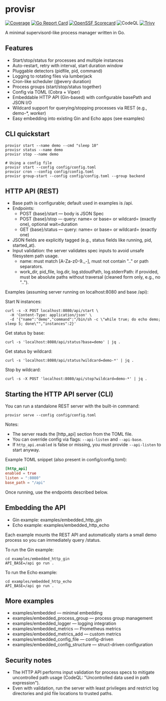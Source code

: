 # provisr

[![Coverage](https://img.shields.io/endpoint?url=https://raw.githubusercontent.com/loykin/provisr/gh-pages/shields/coverage.json&cacheSeconds=60)](https://github.com/loykin/provisr/blob/gh-pages/shields/coverage.json)
[![Go Report Card](https://goreportcard.com/badge/github.com/loykin/provisr)](https://goreportcard.com/report/github.com/loykin/provisr)
[![OpenSSF Scorecard](https://api.securityscorecards.dev/projects/github.com/loykin/provisr/badge)](https://securityscorecards.dev/viewer/?uri=github.com/loykin/provisr)
![CodeQL](https://github.com/loykin/provisr/actions/workflows/codeql.yml/badge.svg)
[![Trivy](https://img.shields.io/endpoint?url=https://raw.githubusercontent.com/loykin/provisr/gh-pages/shields/trivy.json&cacheSeconds=60)](https://raw.githubusercontent.com/loykin/provisr/gh-pages/shields/trivy.json)

A minimal supervisord-like process manager written in Go.

## Features

- Start/stop/status for processes and multiple instances
- Auto-restart, retry with interval, start duration window
- Pluggable detectors (pidfile, pid, command)
- Logging to rotating files via lumberjack
- Cron-like scheduler (@every duration)
- Process groups (start/stop/status together)
- Config via TOML (Cobra + Viper)
- Embeddable HTTP API (Gin-based) with configurable basePath and JSON I/O
- Wildcard support for querying/stopping processes via REST (e.g., demo-*, *worker*)
- Easy embedding into existing Gin and Echo apps (see examples)

## CLI quickstart

```shell
provisr start --name demo --cmd "sleep 10"
provisr status --name demo
provisr stop --name demo

# Using a config file
provisr start --config config/config.toml
provisr cron --config config/config.toml
provisr group-start --config config/config.toml --group backend
```

## HTTP API (REST)

- Base path is configurable; default used in examples is /api.
- Endpoints:
    - POST {base}/start — body is JSON Spec
    - POST {base}/stop — query: name= or base= or wildcard= (exactly one), optional wait=duration
    - GET {base}/status — query: name= or base= or wildcard= (exactly one)
- JSON fields are explicitly tagged (e.g., status fields like running, pid, started_at).
- Input validation: the server validates spec inputs to avoid unsafe filesystem path usage.
    - name: must match [A-Za-z0-9._-], must not contain ".." or path separators.
    - work_dir, pid_file, log.dir, log.stdoutPath, log.stderrPath: if provided, must be absolute paths
      without traversal (cleaned form only, e.g., no "..").

Examples (assuming server running on localhost:8080 and base /api):

Start N instances:

```shell
curl -s -X POST localhost:8080/api/start \
  -H 'Content-Type: application/json' \
  -d '{"name":"demo","command":"/bin/sh -c \"while true; do echo demo; sleep 5; done\"","instances":2}'
```

Get status by base:

```shell
curl -s 'localhost:8080/api/status?base=demo' | jq .
```

Get status by wildcard:

```shell
curl -s 'localhost:8080/api/status?wildcard=demo-*' | jq .
```

Stop by wildcard:

```shell
curl -s -X POST 'localhost:8080/api/stop?wildcard=demo-*' | jq .
```

## Starting the HTTP API server (CLI)

You can run a standalone REST server with the built-in command:

```shell
provisr serve --config config/config.toml
```

Notes:

- The server reads the [http_api] section from the TOML file.
- You can override config via flags: `--api-listen` and `--api-base`.
- If `http_api.enabled` is false or missing, you must provide `--api-listen` to start anyway.

Example TOML snippet (also present in config/config.toml):

```toml
[http_api]
enabled = true
listen = ":8080"
base_path = "/api"
```

Once running, use the endpoints described below.

## Embedding the API

- Gin example: examples/embedded_http_gin
- Echo example: examples/embedded_http_echo

Each example mounts the REST API and automatically starts a small demo process so you can immediately query /status.

To run the Gin example:

```shell
cd examples/embedded_http_gin
API_BASE=/api go run .
```

To run the Echo example:

```shell
cd examples/embedded_http_echo
API_BASE=/api go run .
```

## More examples

- examples/embedded — minimal embedding
- examples/embedded_process_group — process group management
- examples/embedded_logger — logging integration
- examples/embedded_metrics — Prometheus metrics
- examples/embedded_metrics_add — custom metrics
- examples/embedded_config_file — config-driven
- examples/embedded_config_structure — struct-driven configuration

## Security notes

- The HTTP API performs input validation for process specs to mitigate uncontrolled path usage (CodeQL: "Uncontrolled
  data used in path expression").
- Even with validation, run the server with least privileges and restrict log directories and pid file locations to
  trusted paths.
